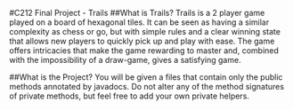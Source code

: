 #C212 Final Project - Trails
##What is Trails?
Trails is a 2 player game played on a board of hexagonal tiles. It can be seen as having a similar complexity as chess or go, but with simple rules and a clear winning state that allows new players to quickly pick up and play with ease. The game offers intricacies that make the game rewarding to master and, combined with the impossibility of a draw-game, gives a satisfying game.

##What is the Project?
You will be given a files that contain only the public methods annotated by javadocs. Do not alter any of the method signatures of private methods, but feel free to add your own private helpers.
